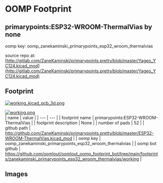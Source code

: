 # OOMP Footprint  
## primarypoints:ESP32-WROOM-ThermalVias  by none  
  
oomp key: oomp_zanekaminski_primarypoints_esp32_wroom_thermalvias  
  
source repo at: [http://gitlab.com/ZaneKaminski/primarypoints.pretty/blob/master/Yageo_YC124.kicad_mod](http://gitlab.com/ZaneKaminski/primarypoints.pretty/blob/master/Yageo_YC124.kicad_mod)  
## Footprint  
  
[![working_kicad_pcb_3d.png](working_kicad_pcb_3d_600.png)](working_kicad_pcb_3d.png)  
  
[![working.png](working_600.png)](working.png)  
| name | value | 
| --- | --- | 
| footprint name | primarypoints:ESP32-WROOM-ThermalVias | 
| footprint description | None | 
| number of pads | 52 | 
| github path | http://github.com/ZaneKaminski/primarypoints.pretty/blob/master/ESP32-WROOM-ThermalVias.kicad_mod | 
| oomp key | oomp_zanekaminski_primarypoints_esp32_wroom_thermalvias | 
| oomp bot github | https://github.com/oomlout/oomlout_oomp_footprint_bot/tree/main/footprints/zanekaminski_primarypoints_esp32_wroom_thermalvias/working | 
## Images  
